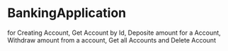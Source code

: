 # BankingApplication
for Creating Account, Get Account by Id, Deposite amount for a Account, Withdraw amount from a account, Get all Accounts and Delete Account  
